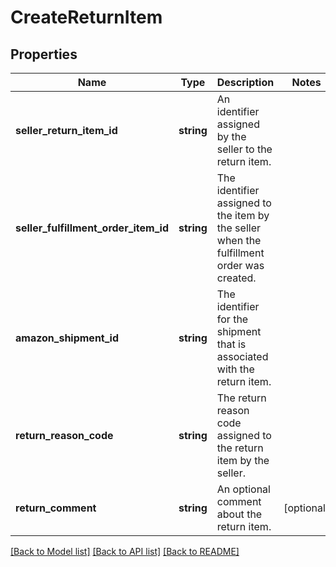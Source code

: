 # CreateReturnItem

## Properties
Name | Type | Description | Notes
------------ | ------------- | ------------- | -------------
**seller_return_item_id** | **string** | An identifier assigned by the seller to the return item. | 
**seller_fulfillment_order_item_id** | **string** | The identifier assigned to the item by the seller when the fulfillment order was created. | 
**amazon_shipment_id** | **string** | The identifier for the shipment that is associated with the return item. | 
**return_reason_code** | **string** | The return reason code assigned to the return item by the seller. | 
**return_comment** | **string** | An optional comment about the return item. | [optional] 

[[Back to Model list]](../README.md#documentation-for-models) [[Back to API list]](../README.md#documentation-for-api-endpoints) [[Back to README]](../README.md)


